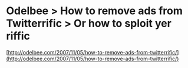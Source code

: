 <!--
id: 22494404
link: http://tumblr.atmos.org/post/22494404/odelbee-how-to-remove-ads-from-twitterrific-or-how
slug: odelbee-how-to-remove-ads-from-twitterrific-or-how
date: Thu Dec 27 2007 12:02:57 GMT-0800 (PST)
publish: 2007-12-027
tags: 
title: Odelbee > How to remove ads from Twitterrific > Or how to sploit yer riffic
-->


Odelbee > How to remove ads from Twitterrific > Or how to sploit yer riffic
===========================================================================

[http://odelbee.com/2007/11/05/how-to-remove-ads-from-twitterrific/](http://odelbee.com/2007/11/05/how-to-remove-ads-from-twitterrific/)

